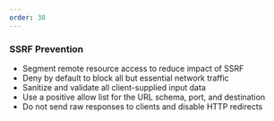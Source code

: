 ```yaml
---
order: 38
---
```


### SSRF Prevention

- Segment remote resource access to reduce impact of SSRF
- Deny by default to block all but essential network traffic
- Sanitize and validate all client-supplied input data
- Use a positive allow list for the URL schema, port, and destination
- Do not send raw responses to clients and disable HTTP redirects
